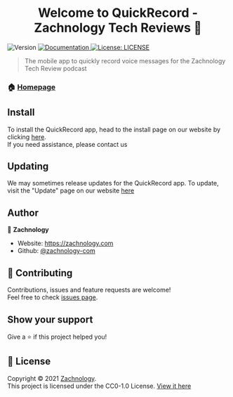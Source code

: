 <h1 align="center">Welcome to QuickRecord - Zachnology Tech Reviews 👋</h1>
<p>
  <img alt="Version" src="https://img.shields.io/badge/version-1.0.0-blue.svg?cacheSeconds=2592000" />
  <a href="https://zachnology-reviews.wixsite.com/site/apps-1" target="_blank">
    <img alt="Documentation" src="https://img.shields.io/badge/documentation-yes-brightgreen.svg" />
  </a>
  <a href="https://github.com/zachnology-com/QuickRecord-app/blob/main/LICENSE" target="_blank">
    <img alt="License: LICENSE" src="https://img.shields.io/badge/License-LICENSE-yellow.svg" />
  </a>
</p>

> The mobile app to quickly record voice messages for the Zachnology Tech Review podcast

### 🏠 [Homepage](https://tech-reviews.zachnology.com)

## Install

To install the QuickRecord app, head to the install page on our website by clicking [here](https://zachnology-reviews.wixsite.com/site/installing-our-app).<br>
If you need assistance, please contact us <br>

## Updating

We may sometimes release updates for the QuickRecord app. To update, visit the "Update" page on our website [here](https://zachnology-reviews.wixsite.com/site/apps-1)

## Author

👤 **Zachnology**

* Website: https://zachnology.com
* Github: [@zachnology-com](https://github.com/zachnology-com)

## 🤝 Contributing

Contributions, issues and feature requests are welcome!<br />Feel free to check [issues page](https://github.com/zachnology-com/QuickRecord-app/issues). 

## Show your support

Give a ⭐️ if this project helped you!

## 📝 License

Copyright © 2021 [Zachnology](https://github.com/zachnology-com).<br />
This project is licensed under the CC0-1.0 License. [View it here](https://github.com/zachnology-com/QuickRecord-app/blob/main/LICENSE)
